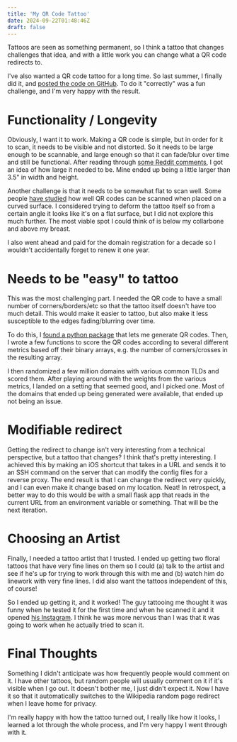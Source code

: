 ```yaml
---
title: 'My QR Code Tattoo'
date: 2024-09-22T01:48:46Z
draft: false
---
```


Tattoos are seen as something permanent, so I think a tattoo that changes challenges that idea, and with a little work you can change what a QR code redirects to.

I've also wanted a QR code tattoo for a long time. So last summer, I finally did it, and [posted the code on GitHub](https://github.com/samanthavbarron/qr-code). To do it "correctly" was a fun challenge, and I'm very happy with the result.

# Functionality / Longevity

Obviously, I want it to work. Making a QR code is simple, but in order for it to scan, it needs to be visible and not distorted. So it needs to be large enough to be scannable, and large enough so that it can fade/blur over time and still be functional. After reading through [some Reddit comments](https://www.reddit.com/r/tattoofade/comments/7cyk6f/a_5_year_update_on_my_qr_tattoo/), I got an idea of how large it needed to be. Mine ended up being a little larger than 3.5" in width and height.

Another challenge is that it needs to be somewhat flat to scan well. Some people [have studied](https://www.sciencedirect.com/science/article/pii/S0010448520301548) how well QR codes can be scanned when placed on a curved surface. I considered trying to deform the tattoo itself so from a certain angle it looks like it's on a flat surface, but I did not explore this much further. The most viable spot I could think of is below my collarbone and above my breast.

I also went ahead and paid for the domain registration for a decade so I wouldn't accidentally forget to renew it one year.

# Needs to be "easy" to tattoo

This was the most challenging part. I needed the QR code to have a small number of corners/borders/etc so that the tattoo itself doesn't have too much detail. This would make it easier to tattoo, but also make it less susceptible to the edges fading/blurring over time.

To do this, I [found a python package](https://pypi.org/project/qrcode/) that lets me generate QR codes. Then, I wrote a few functions to score the QR codes according to several different metrics based off their binary arrays, e.g. the number of corners/crosses in the resulting array.

I then randomized a few million domains with various common TLDs and scored them. After playing around with the weights from the various metrics, I landed on a setting that seemed good, and I picked one. Most of the domains that ended up being generated were available, that ended up not being an issue.

# Modifiable redirect

Getting the redirect to change isn't very interesting from a technical perspective, but a tattoo that changes? I think that's pretty interesting. I achieved this by making an iOS shortcut that takes in a URL and sends it to an SSH command on the server that can modify the config files for a reverse proxy. The end result is that I can change the redirect very quickly, and I can even make it change based on my location. Neat! In retrospect, a better way to do this would be with a small flask app that reads in the current URL from an environment variable or something. That will be the next iteration.

# Choosing an Artist

Finally, I needed a tattoo artist that I trusted. I ended up getting two floral tattoos that have very fine lines on them so I could (a) talk to the artist and see if he's up for trying to work through this with me and (b) watch him do linework with very fine lines. I did also want the tattoos independent of this, of course!

So I ended up getting it, and it worked! The guy tattooing me thought it was funny when he tested it for the first time and when he scanned it and it opened [his Instagram](https://www.instagram.com/thepapachicken/). I think he was more nervous than I was that it was going to work when he actually tried to scan it.

# Final Thoughts

Something I didn't anticipate was how frequently people would comment on it. I have other tattoos, but random people will usually comment on it if it's visible when I go out. It doesn't bother me, I just didn't expect it. Now I have it so that it automatically switches to the Wikipedia random page redirect when I leave home for privacy.

I'm really happy with how the tattoo turned out, I really like how it looks, I learned a lot through the whole process, and I'm very happy I went through with it.
